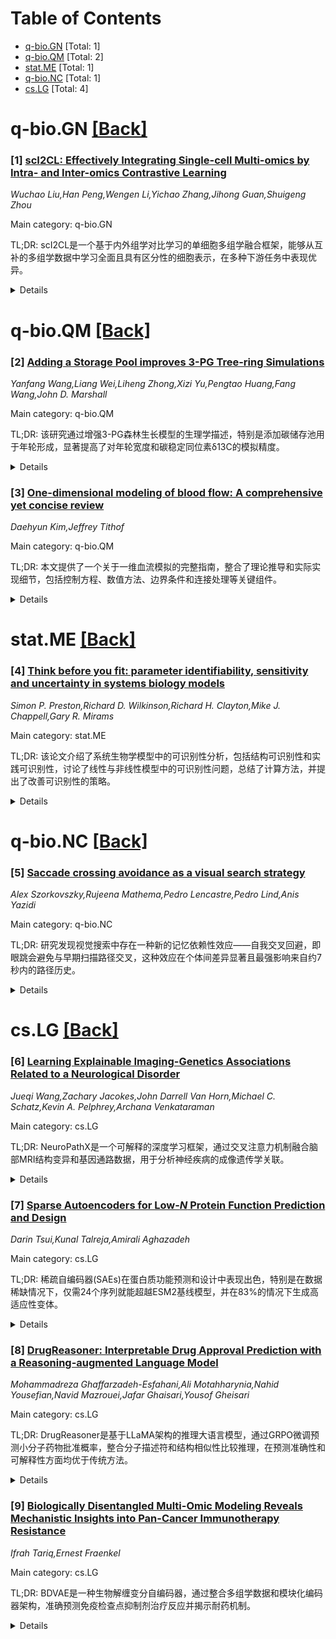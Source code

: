 <div id=toc></div>

# Table of Contents

- [q-bio.GN](#q-bio.GN) [Total: 1]
- [q-bio.QM](#q-bio.QM) [Total: 2]
- [stat.ME](#stat.ME) [Total: 1]
- [q-bio.NC](#q-bio.NC) [Total: 1]
- [cs.LG](#cs.LG) [Total: 4]


<div id='q-bio.GN'></div>

# q-bio.GN [[Back]](#toc)

### [1] [scI2CL: Effectively Integrating Single-cell Multi-omics by Intra- and Inter-omics Contrastive Learning](https://arxiv.org/abs/2508.18304)
*Wuchao Liu,Han Peng,Wengen Li,Yichao Zhang,Jihong Guan,Shuigeng Zhou*

Main category: q-bio.GN

TL;DR: scI2CL是一个基于内外组学对比学习的单细胞多组学融合框架，能够从互补的多组学数据中学习全面且具有区分性的细胞表示，在多种下游任务中表现优异。


<details>
  <summary>Details</summary>
Motivation: 单细胞多组学数据包含丰富的细胞状态信息，但细胞分化发育是连续动态过程，基于这些数据计算建模和推断细胞相互作用模式仍具挑战性。

Method: 提出scI2CL框架，基于内外组学对比学习，从互补的多组学数据中学习综合且具有区分性的细胞表示。

Result: 在四个下游任务中验证有效性：细胞聚类超越8种现有方法；细胞亚型分析发现三个潜在单核细胞亚群；正确构建细胞发育轨迹；解决CD4+T细胞亚群的错误分类问题。

Conclusion: scI2CL能够准确表征细胞间的跨组学关系，有效融合多组学数据并学习具有区分性的细胞表示，支持各种下游分析任务。

Abstract: Single-cell multi-omics data contain huge information of cellular states, and
analyzing these data can reveal valuable insights into cellular heterogeneity,
diseases, and biological processes. However, as cell differentiation \&
development is a continuous and dynamic process, it remains challenging to
computationally model and infer cell interaction patterns based on single-cell
multi-omics data. This paper presents scI2CL, a new single-cell multi-omics
fusion framework based on intra- and inter-omics contrastive learning, to learn
comprehensive and discriminative cellular representations from complementary
multi-omics data for various downstream tasks. Extensive experiments of four
downstream tasks validate the effectiveness of scI2CL and its superiority over
existing peers. Concretely, in cell clustering, scI2CL surpasses eight
state-of-the-art methods on four widely-used real-world datasets. In cell
subtyping, scI2CL effectively distinguishes three latent monocyte cell
subpopulations, which are not discovered by existing methods. Simultaneously,
scI2CL is the only method that correctly constructs the cell developmental
trajectory from hematopoietic stem and progenitor cells to Memory B cells. In
addition, scI2CL resolves the misclassification of cell types between two
subpopulations of CD4+ T cells, while existing methods fail to precisely
distinguish the mixed cells. In summary, scI2CL can accurately characterize
cross-omics relationships among cells, thus effectively fuses multi-omics data
and learns discriminative cellular representations to support various
downstream analysis tasks.

</details>


<div id='q-bio.QM'></div>

# q-bio.QM [[Back]](#toc)

### [2] [Adding a Storage Pool improves 3-PG Tree-ring Simulations](https://arxiv.org/abs/2508.18327)
*Yanfang Wang,Liang Wei,Liheng Zhong,Xizi Yu,Pengtao Huang,Fang Wang,John D. Marshall*

Main category: q-bio.QM

TL;DR: 该研究通过增强3-PG森林生长模型的生理学描述，特别是添加碳储存池用于年轮形成，显著提高了对年轮宽度和碳稳定同位素δ13C的模拟精度。


<details>
  <summary>Details</summary>
Motivation: 树轮提供了树木生长和气候变化的长期记录，是森林建模的理想基准。为了利用树轮信息提高3-PG模型的可靠性，需要增强其生理学描述能力。

Method: 主要升级包括：1）添加碳储存池用于年轮形成的碳水化合物储存；2）用高度调节器替代年龄调节器；3）基于两个大冷杉林分进行模型测试。

Result: 更新后的模型显著改善了年轮宽度和δ13C的模拟效果，达到了目前最好的树轮δ13C模拟水平，两个林分的模拟与观测相关性R²分别达到0.50和0.73。

Conclusion: 由于改进了树木生理学描述并提供了比先前版本更准确的树轮模拟，更新后的3-PG模型在使用树轮信息作为基准时能提供更可靠的模拟结果。

Abstract: Tree rings provide long-term records of tree growth and climate changes,
which makes them ideal benchmarks for forest modeling. Tree-ring information
has greatly improved the reliability of 3-PG, which is one of the most commonly
used process-based forest growth models. Here we strengthen 3-PGs ability to
simulate tree-ring width and carbon stable isotopes ({\delta}13C) by enhancing
its descriptions of tree physiology. The major upgrade was adding a carbon
storage pool for tree-ring formation using stored carbohydrates. We also
incorporated previous modifications (replacing the age modifier with a height
modifier) of 3-PG and tested their efficacy in improving tree-ring simulations.
We ran the model based on two grand fir (Abies grandis) stands. The updated
model greatly improved the simulations for both tree-ring widths and
{\delta}13C. The results represent one of the best tree-ring {\delta}13C
simulations, which accurately captured the amplitude in annual variations of
{\delta}13C. The correlations (R2) between simulations and observations reached
0.50 and 0.73 at two stands respectively. The new model also greatly improved
the simulations of raw tree-ring widths and detrended ring-widths index.
Because of better descriptions of tree physiology and more accurate simulations
of tree rings than the previous model version, the updated 3-PG should provide
more reliable simulations than previous 3-PG versions when tree-ring
information is used as benchmark in future studies.

</details>


### [3] [One-dimensional modeling of blood flow: A comprehensive yet concise review](https://arxiv.org/abs/2508.18484)
*Daehyun Kim,Jeffrey Tithof*

Main category: q-bio.QM

TL;DR: 本文提供了一个关于一维血流模拟的完整指南，整合了理论推导和实际实现细节，包括控制方程、数值方法、边界条件和连接处理等关键组件。


<details>
  <summary>Details</summary>
Motivation: 尽管一维血流模拟在心血管研究中广泛应用，但缺乏一个将理论推导与实际实现细节整合的统一、逐步指南。

Method: 总结了包括降阶控制方程推导、特征线方法（黎曼不变量）、基于有限体积的数值格式、边界条件（反射/非反射和3元素Windkessel出口边界）、连接处理等关键组件，并提供了详细的逐步实现指导。

Result: 提供了一个综合性的指南，整合了严谨的理论和实际实现指导，提高了1D血流模拟的可访问性。

Conclusion: 该指南将成为心血管建模领域新手和有经验研究人员的宝贵资源和基础参考。

Abstract: One-dimensional (1D) blood flow simulations are extensively used in
cardiovascular research due to their computational efficiency and effectiveness
in analyzing pulse wave dynamics. Despite their versatility and simplicity,
there is a lack of a unified, step-by-step guide integrating theoretical
derivations with practical implementation details. In this work, we summarize
key components for comprehensive 1D blood flow simulations, including the
derivation of reduced-order governing equations, the method of characteristics
(Riemann invariants), a finite volume-based numerical scheme, boundary
conditions (application of Riemann invariants for reflective/non-reflective and
3-element Windkessel outlet boundaries), junction treatments, verification of
presented methodologies, and relevant practical applications. Additionally, we
provide detailed step-by-step instructions for implementing the numerical
scheme, applying boundary conditions, and treatment of junctions. By
integrating rigorous theory with practical guidance for implementation, we seek
to improve accessibility of 1D blood flow simulations. We anticipate that this
guide will serve as a valuable resource and foundational reference for both
novice and experienced researchers in cardiovascular modeling.

</details>


<div id='stat.ME'></div>

# stat.ME [[Back]](#toc)

### [4] [Think before you fit: parameter identifiability, sensitivity and uncertainty in systems biology models](https://arxiv.org/abs/2508.18853)
*Simon P. Preston,Richard D. Wilkinson,Richard H. Clayton,Mike J. Chappell,Gary R. Mirams*

Main category: stat.ME

TL;DR: 该论文介绍了系统生物学模型中的可识别性分析，包括结构可识别性和实践可识别性，讨论了线性与非线性模型中的可识别性问题，总结了计算方法，并提出了改善可识别性的策略。


<details>
  <summary>Details</summary>
Motivation: 系统生物学模型的可靠预测需要了解参数是否可以从可用数据中估计以及估计的确定性。可识别性分析对于确定参数是否可学习至关重要。

Method: 使用线性模型介绍核心概念，强调实验设计和输出敏感性如何影响可识别性。在非线性模型中，采用全局和基于模拟的方法。总结了评估可识别性的计算方法。

Result: 弱可识别参数可能破坏超出校准数据集的预测。提出了改善可识别性的策略，包括测量不同输出、改进模型结构和添加先验知识。

Conclusion: 可识别性决定了推断和预测的极限。认识和解决可识别性问题对于构建不仅与数据拟合良好，而且能够提供具有稳健、可量化不确定性预测的模型至关重要。

Abstract: Reliable predictions from systems biology models require knowing whether
parameters can be estimated from available data, and with what certainty.
Identifiability analysis reveals whether parameters are learnable in principle
(structural identifiability) and in practice (practical identifiability). We
introduce the core ideas using linear models, highlighting how experimental
design and output sensitivity shape identifiability. In nonlinear models,
identifiability can vary with parameter values, motivating global and
simulation-based approaches. We summarise computational methods for assessing
identifiability noting that weakly identifiable parameters can undermine
predictions beyond the calibration dataset. Strategies to improve
identifiability include measuring different outputs, refining model structure,
and adding prior knowledge. Far from a technical afterthought, identifiability
determines the limits of inference and prediction. Recognising and addressing
identifiability is essential for building models that are not only well-fitted
to data, but also capable of delivering predictions with robust, quantifiable
uncertainty.

</details>


<div id='q-bio.NC'></div>

# q-bio.NC [[Back]](#toc)

### [5] [Saccade crossing avoidance as a visual search strategy](https://arxiv.org/abs/2508.18404)
*Alex Szorkovszky,Rujeena Mathema,Pedro Lencastre,Pedro Lind,Anis Yazidi*

Main category: q-bio.NC

TL;DR: 研究发现视觉搜索中存在一种新的记忆依赖性效应——自我交叉回避，即眼跳会避免与早期扫描路径交叉，这种效应在个体间差异显著且最强影响来自约7秒内的路径历史。


<details>
  <summary>Details</summary>
Motivation: 尽管视觉搜索看似随机，但存在多种眼动偏差，其中较长路径历史的影响难以量化。研究旨在探索视觉搜索中基于记忆的眼动模式。

Method: 使用运动生态学中的步选择框架，分析45秒"寻找威利"任务数据，比较真实数据与无记忆空间统计模型生成的合成数据，并通过最大似然拟合和参数化概率模型进行验证。

Result: 发现自我交叉回避效应，效应大小与已知的历史依赖性（如返回抑制）相当。高回避倾向的参与者表现出更小的眼跳长度和更短的注视持续时间。

Conclusion: 交叉回避是一种局部定向策略，有助于促进和补充返回抑制，从而促进视觉场景的探索。

Abstract: Although visual search appears largely random, several oculomotor biases
exist such that the likelihoods of saccade directions and lengths depend on the
previous scan path. Compared to the most recent fixations, the impact of the
longer path history is more difficult to quantify. Using the step-selection
framework commonly used in movement ecology, and analyzing data from 45-second
viewings of "Where's Waldo"?, we report a new memory-dependent effect that also
varies significantly between individuals, which we term self-crossing
avoidance. This is a tendency for saccades to avoid crossing those earlier in
the scan path, and is most evident when both have small amplitudes. We show
this by comparing real data to synthetic data generated from a memoryless
approximation of the spatial statistics (i.e. a Markovian nonparametric model
with a matching distribution of saccade lengths over time). Maximum likelihood
fitting indicates that this effect is strongest when including the last
$\approx 7$ seconds of a scan path. The effect size is comparable to well-known
forms of history dependence such as inhibition of return. A parametric
probabilistic model including a self-crossing penalty term was able to
reproduce joint statistics of saccade lengths and self-crossings. We also
quantified individual strategic differences, and their consistency over the six
images viewed per participant, using mixed-effect regressions. Participants
with a higher tendency to avoid crossings displayed smaller saccade lengths and
shorter fixation durations on average, but did not display more horizontal,
vertical, forward or reverse saccades. Together, these results indicate that
the avoidance of crossings is a local orienting strategy that facilitates and
complements inhibition of return, and hence exploration of visual scenes.

</details>


<div id='cs.LG'></div>

# cs.LG [[Back]](#toc)

### [6] [Learning Explainable Imaging-Genetics Associations Related to a Neurological Disorder](https://arxiv.org/abs/2508.18303)
*Jueqi Wang,Zachary Jacokes,John Darrell Van Horn,Michael C. Schatz,Kevin A. Pelphrey,Archana Venkataraman*

Main category: cs.LG

TL;DR: NeuroPathX是一个可解释的深度学习框架，通过交叉注意力机制融合脑部MRI结构变异和基因通路数据，用于分析神经疾病的成像遗传学关联。


<details>
  <summary>Details</summary>
Motivation: 传统成像遗传学方法局限于简单线性模型或缺乏可解释性的黑盒技术，无法有效捕捉脑部结构与遗传变异之间的复杂相互作用。

Method: 采用早期融合策略和交叉注意力机制，引入两个损失函数：稀疏性损失关注最显著交互，通路相似性损失确保队列间表示一致性。

Result: 在自闭症谱系障碍和阿尔茨海默病验证中，NeuroPathX优于基线方法，揭示了与疾病相关的生物学可信关联。

Conclusion: NeuroPathX有潜力推进对复杂脑部疾病的理解，代码已开源。

Abstract: While imaging-genetics holds great promise for unraveling the complex
interplay between brain structure and genetic variation in neurological
disorders, traditional methods are limited to simplistic linear models or to
black-box techniques that lack interpretability. In this paper, we present
NeuroPathX, an explainable deep learning framework that uses an early fusion
strategy powered by cross-attention mechanisms to capture meaningful
interactions between structural variations in the brain derived from MRI and
established biological pathways derived from genetics data. To enhance
interpretability and robustness, we introduce two loss functions over the
attention matrix - a sparsity loss that focuses on the most salient
interactions and a pathway similarity loss that enforces consistent
representations across the cohort. We validate NeuroPathX on both autism
spectrum disorder and Alzheimer's disease. Our results demonstrate that
NeuroPathX outperforms competing baseline approaches and reveals biologically
plausible associations linked to the disorder. These findings underscore the
potential of NeuroPathX to advance our understanding of complex brain
disorders. Code is available at https://github.com/jueqiw/NeuroPathX .

</details>


### [7] [Sparse Autoencoders for Low-$N$ Protein Function Prediction and Design](https://arxiv.org/abs/2508.18567)
*Darin Tsui,Kunal Talreja,Amirali Aghazadeh*

Main category: cs.LG

TL;DR: 稀疏自编码器(SAEs)在蛋白质功能预测和设计中表现出色，特别是在数据稀缺情况下，仅需24个序列就能超越ESM2基线模型，并在83%的情况下生成高适应性变体。


<details>
  <summary>Details</summary>
Motivation: 解决在数据稀缺(低N)情况下从氨基酸序列预测蛋白质功能的挑战，特别是在只有少量标记序列功能数据时，机器学习指导的蛋白质设计受到限制。

Method: 使用在微调ESM2嵌入上训练的稀疏自编码器(SAEs)，评估其在多样化适应性外推和蛋白质工程任务中的表现，通过稀疏潜在空间分解蛋白质语言模型的嵌入。

Result: SAEs仅需24个序列就能在适应性预测中持续优于或与ESM2基线竞争，其稀疏潜在空间编码了紧凑且具有生物学意义的表示，能够从有限数据中更有效地泛化。在83%的情况下，通过引导预测潜在变量能够产生比单独使用ESM2设计更高的适应性变体。

Conclusion: 稀疏自编码器为数据稀缺情况下的蛋白质功能预测和设计提供了有效的解决方案，其稀疏潜在表示能够更好地捕捉生物学特征并实现更有效的泛化。

Abstract: Predicting protein function from amino acid sequence remains a central
challenge in data-scarce (low-$N$) regimes, limiting machine learning-guided
protein design when only small amounts of assay-labeled sequence-function data
are available. Protein language models (pLMs) have advanced the field by
providing evolutionary-informed embeddings and sparse autoencoders (SAEs) have
enabled decomposition of these embeddings into interpretable latent variables
that capture structural and functional features. However, the effectiveness of
SAEs for low-$N$ function prediction and protein design has not been
systematically studied. Herein, we evaluate SAEs trained on fine-tuned ESM2
embeddings across diverse fitness extrapolation and protein engineering tasks.
We show that SAEs, with as few as 24 sequences, consistently outperform or
compete with their ESM2 baselines in fitness prediction, indicating that their
sparse latent space encodes compact and biologically meaningful representations
that generalize more effectively from limited data. Moreover, steering
predictive latents exploits biological motifs in pLM representations, yielding
top-fitness variants in 83% of cases compared to designing with ESM2 alone.

</details>


### [8] [DrugReasoner: Interpretable Drug Approval Prediction with a Reasoning-augmented Language Model](https://arxiv.org/abs/2508.18579)
*Mohammadreza Ghaffarzadeh-Esfahani,Ali Motahharynia,Nahid Yousefian,Navid Mazrouei,Jafar Ghaisari,Yousof Gheisari*

Main category: cs.LG

TL;DR: DrugReasoner是基于LLaMA架构的推理大语言模型，通过GRPO微调预测小分子药物批准概率，整合分子描述符和结构相似性比较推理，在预测准确性和可解释性方面均优于传统方法。


<details>
  <summary>Details</summary>
Motivation: 药物发现过程复杂且资源密集，需要早期预测批准结果以优化研发投资。现有机器学习方法虽然有效但可解释性有限，限制了其实际影响力。

Method: 基于LLaMA架构构建DrugReasoner模型，使用GRPO进行微调，整合分子描述符和与结构相似化合物的比较推理，生成预测结果的同时提供逐步推理过程和置信度评分。

Result: 在验证集上AUC为0.732，F1分数0.729；测试集上AUC 0.725，F1分数0.718，优于逻辑回归、SVM、KNN等传统方法，与XGBoost竞争。在外部独立数据集上AUC 0.728，F1分数0.774，优于基准方法和ChemAP模型。

Conclusion: DrugReasoner不仅提供竞争性的预测准确性，还通过推理输出增强透明度，解决了AI辅助药物发现中的关键瓶颈，展示了推理增强LLM作为可解释有效药物决策工具的潜力。

Abstract: Drug discovery is a complex and resource-intensive process, making early
prediction of approval outcomes critical for optimizing research investments.
While classical machine learning and deep learning methods have shown promise
in drug approval prediction, their limited interpretability constraints their
impact. Here, we present DrugReasoner, a reasoning-based large language model
(LLM) built on the LLaMA architecture and fine-tuned with group relative policy
optimization (GRPO) to predict the likelihood of small-molecule approval.
DrugReasoner integrates molecular descriptors with comparative reasoning
against structurally similar approved and unapproved compounds, generating
predictions alongside step-by-step rationales and confidence scores.
DrugReasoner achieved robust performance with an AUC of 0.732 and an F1 score
of 0.729 on the validation set and 0.725 and 0.718 on the test set,
respectively. These results outperformed conventional baselines, including
logistic regression, support vector machine, and k-nearest neighbors and had
competitive performance relative to XGBoost. On an external independent
dataset, DrugReasoner outperformed both baseline and the recently developed
ChemAP model, achieving an AUC of 0.728 and an F1-score of 0.774, while
maintaining high precision and balanced sensitivity, demonstrating robustness
in real-world scenarios. These findings demonstrate that DrugReasoner not only
delivers competitive predictive accuracy but also enhances transparency through
its reasoning outputs, thereby addressing a key bottleneck in AI-assisted drug
discovery. This study highlights the potential of reasoning-augmented LLMs as
interpretable and effective tools for pharmaceutical decision-making.

</details>


### [9] [Biologically Disentangled Multi-Omic Modeling Reveals Mechanistic Insights into Pan-Cancer Immunotherapy Resistance](https://arxiv.org/abs/2508.18638)
*Ifrah Tariq,Ernest Fraenkel*

Main category: cs.LG

TL;DR: BDVAE是一种生物解缠变分自编码器，通过整合多组学数据和模块化编码器架构，准确预测免疫检查点抑制剂治疗反应并揭示耐药机制。


<details>
  <summary>Details</summary>
Motivation: 免疫检查点抑制剂治疗效果存在显著个体差异，现有机器学习模型缺乏可解释性且未能充分利用多组学数据的生物结构信息。

Method: 开发BDVAE深度生成模型，使用模态和通路特异性编码器整合转录组和基因组数据，通过变分推理学习与免疫、基因组和代谢过程相关的生物学意义潜在特征。

Result: 在366名患者的泛癌队列中，BDVAE准确预测治疗反应（测试数据AUC-ROC=0.94），揭示了免疫抑制、代谢转变和神经元信号等关键耐药机制，发现耐药性呈现连续生物学谱系而非严格二元状态。

Conclusion: BDVAE证明了生物结构化机器学习在阐明复杂耐药模式和指导精准免疫治疗策略方面的价值，能够生成可解释且临床相关的见解。

Abstract: Immune checkpoint inhibitors (ICIs) have transformed cancer treatment, yet
patient responses remain highly variable, and the biological mechanisms
underlying resistance are poorly understood. While machine learning models hold
promise for predicting responses to ICIs, most existing methods lack
interpretability and do not effectively leverage the biological structure
inherent to multi-omics data. Here, we introduce the Biologically Disentangled
Variational Autoencoder (BDVAE), a deep generative model that integrates
transcriptomic and genomic data through modality- and pathway-specific
encoders. Unlike existing rigid, pathway-informed models, BDVAE employs a
modular encoder architecture combined with variational inference to learn
biologically meaningful latent features associated with immune, genomic, and
metabolic processes. Applied to a pan-cancer cohort of 366 patients across four
cancer types treated with ICIs, BDVAE accurately predicts treatment response
(AUC-ROC = 0.94 on unseen test data) and uncovers critical resistance
mechanisms, including immune suppression, metabolic shifts, and neuronal
signaling. Importantly, BDVAE reveals that resistance spans a continuous
biological spectrum rather than strictly binary states, reflecting gradations
of tumor dysfunction. Several latent features correlate with survival outcomes
and known clinical subtypes, demonstrating BDVAE's capability to generate
interpretable, clinically relevant insights. These findings underscore the
value of biologically structured machine learning in elucidating complex
resistance patterns and guiding precision immunotherapy strategies.

</details>

